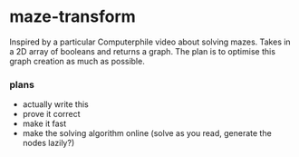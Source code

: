 # maze-transform

Inspired by a particular Computerphile video about solving mazes.
Takes in a 2D array of booleans and returns a graph. The plan is
to optimise this graph creation as much as possible.

### plans

 - actually write this
 - prove it correct
 - make it fast
 - make the solving algorithm online (solve as you read, generate
 the nodes lazily?)
